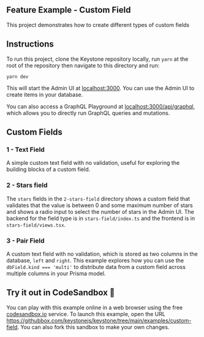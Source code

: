 ## Feature Example - Custom Field

This project demonstrates how to create different types of custom fields

## Instructions

To run this project, clone the Keystone repository locally, run `yarn` at the root of the repository then navigate to this directory and run:

```shell
yarn dev
```

This will start the Admin UI at [localhost:3000](http://localhost:3000).
You can use the Admin UI to create items in your database.

You can also access a GraphQL Playground at [localhost:3000/api/graphql](http://localhost:3000/api/graphql), which allows you to directly run GraphQL queries and mutations.

## Custom Fields

### 1 - Text Field

A simple custom text field with no validation, useful for exploring the building blocks of a custom field.

### 2 - Stars field

The `stars` fields in the `2-stars-field` directory shows a custom field that validates that the value is between 0 and some maximum number of stars and shows a radio input to select the number of stars in the Admin UI. The backend for the field type is in `stars-field/index.ts` and the frontend is in `stars-field/views.tsx`.

### 3 - Pair Field

A custom text field with no validation, which is stored as two columns in the database, `left` and `right`.
This example explores how you can use the `dbField.kind === 'multi'` to distribute data from a custom field across multiple columns in your Prisma model.

## Try it out in CodeSandbox 🧪

You can play with this example online in a web browser using the free [codesandbox.io](https://codesandbox.io/) service. To launch this example, open the URL <https://githubbox.com/keystonejs/keystone/tree/main/examples/custom-field>. You can also fork this sandbox to make your own changes.
